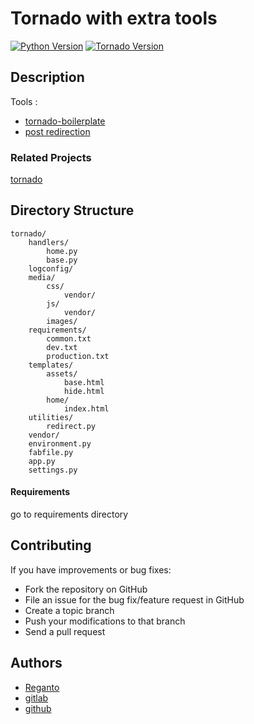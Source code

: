 Tornado with extra tools
========================

[![Python Version](https://img.shields.io/badge/python-3.6-brightgreen.svg)](https://www.python.org/)
[![Tornado Version](https://img.shields.io/badge/version-5.1.1-brightgreen.svg)](https://www.tornadoweb.org/en/stable/)

## Description

Tools : 

* [tornado-boilerplate](https://github.com/reganto/tornado-boilerplate)
* [post redirection](https://github.com/regantoparatorn)

### Related Projects

[tornado](https://github.com/reganto/tornado)

## Directory Structure

    tornado/
        handlers/
            home.py
            base.py
        logconfig/
        media/
            css/
                vendor/
            js/
                vendor/
            images/
        requirements/
            common.txt
            dev.txt
            production.txt
        templates/
            assets/
                base.html
                hide.html
            home/
                index.html
        utilities/
            redirect.py
        vendor/
        environment.py
        fabfile.py
        app.py
        settings.py


#### Requirements

go to requirements directory 

## Contributing

If you have improvements or bug fixes:

* Fork the repository on GitHub
* File an issue for the bug fix/feature request in GitHub
* Create a topic branch
* Push your modifications to that branch
* Send a pull request

## Authors

* [Reganto](http://www.reganto.blog.ir)
* [gitlab](https://gitlab.com/reganto/)
* [github](https://github.com/reganto/)
